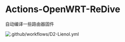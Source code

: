 # Actions-OpenWRT-ReDive
自动编译一些路由器固件

![.github/workflows/D2-Lienol.yml](https://github.com/lilynas/Actions-OpenWRT-ReDive/workflows/.github/workflows/D2-Lienol.yml/badge.svg)

